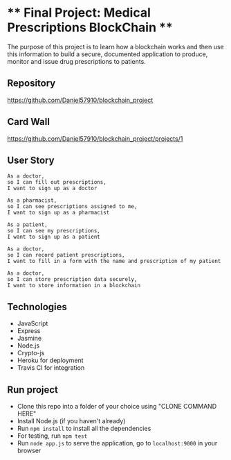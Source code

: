 ** Final Project: Medical Prescriptions BlockChain **
==================================================

The purpose of this project is to learn how a blockchain works and then use this information to build a secure, documented application to produce, monitor and issue drug prescriptions to patients.

Repository
-------
https://github.com/Daniel57910/blockchain_project

Card Wall
-------
https://github.com/Daniel57910/blockchain_project/projects/1

User Story
-------

```
As a doctor,
so I can fill out prescriptions,
I want to sign up as a doctor
```
```
As a pharmacist,
so I can see prescriptions assigned to me,
I want to sign up as a pharmacist
```
```
As a patient,
so I can see my prescriptions,
I want to sign up as a patient
```
```
As a doctor,
so I can record patient prescriptions,
I want to fill in a form with the name and prescription of my patient
```
```
As a doctor,
so I can store prescription data securely,
I want to store information in a blockchain
```

Technologies
-----
* JavaScript
* Express
* Jasmine
* Node.js
* Crypto-js
* Heroku for deployment
* Travis CI for integration

Run project
-----
* Clone this repo into a folder of your choice using "CLONE COMMAND HERE"
* Install Node.js (if you haven't already)
* Run ```npm install``` to install all the dependencies
* For testing, run ```npm test```
* Run ```node app.js``` to serve the application, go to ```localhost:9000``` in your browser
